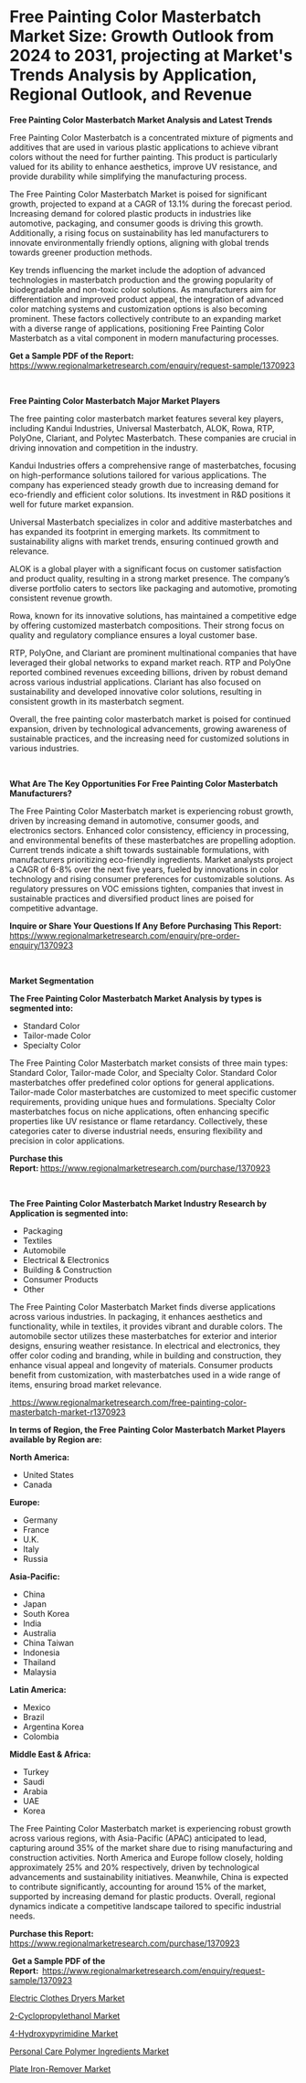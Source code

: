 <p><h1>Free Painting Color Masterbatch Market Size: Growth Outlook from 2024 to 2031, projecting at Market's Trends Analysis by Application, Regional Outlook, and Revenue</h1></p><p><strong>Free Painting Color Masterbatch Market Analysis and Latest Trends</strong></p>
<p><p>Free Painting Color Masterbatch is a concentrated mixture of pigments and additives that are used in various plastic applications to achieve vibrant colors without the need for further painting. This product is particularly valued for its ability to enhance aesthetics, improve UV resistance, and provide durability while simplifying the manufacturing process. </p><p>The Free Painting Color Masterbatch Market is poised for significant growth, projected to expand at a CAGR of 13.1% during the forecast period. Increasing demand for colored plastic products in industries like automotive, packaging, and consumer goods is driving this growth. Additionally, a rising focus on sustainability has led manufacturers to innovate environmentally friendly options, aligning with global trends towards greener production methods.</p><p>Key trends influencing the market include the adoption of advanced technologies in masterbatch production and the growing popularity of biodegradable and non-toxic color solutions. As manufacturers aim for differentiation and improved product appeal, the integration of advanced color matching systems and customization options is also becoming prominent. These factors collectively contribute to an expanding market with a diverse range of applications, positioning Free Painting Color Masterbatch as a vital component in modern manufacturing processes.</p></p>
<p><strong>Get a Sample PDF of the Report:&nbsp;</strong> <a href="https://www.regionalmarketresearch.com/enquiry/request-sample/1370923">https://www.regionalmarketresearch.com/enquiry/request-sample/1370923</a></p>
<p>&nbsp;</p>
<p><strong>Free Painting Color Masterbatch Major Market Players</strong></p>
<p><p>The free painting color masterbatch market features several key players, including Kandui Industries, Universal Masterbatch, ALOK, Rowa, RTP, PolyOne, Clariant, and Polytec Masterbatch. These companies are crucial in driving innovation and competition in the industry.</p><p>Kandui Industries offers a comprehensive range of masterbatches, focusing on high-performance solutions tailored for various applications. The company has experienced steady growth due to increasing demand for eco-friendly and efficient color solutions. Its investment in R&D positions it well for future market expansion.</p><p>Universal Masterbatch specializes in color and additive masterbatches and has expanded its footprint in emerging markets. Its commitment to sustainability aligns with market trends, ensuring continued growth and relevance.</p><p>ALOK is a global player with a significant focus on customer satisfaction and product quality, resulting in a strong market presence. The company’s diverse portfolio caters to sectors like packaging and automotive, promoting consistent revenue growth. </p><p>Rowa, known for its innovative solutions, has maintained a competitive edge by offering customized masterbatch compositions. Their strong focus on quality and regulatory compliance ensures a loyal customer base.</p><p>RTP, PolyOne, and Clariant are prominent multinational companies that have leveraged their global networks to expand market reach. RTP and PolyOne reported combined revenues exceeding billions, driven by robust demand across various industrial applications. Clariant has also focused on sustainability and developed innovative color solutions, resulting in consistent growth in its masterbatch segment.</p><p>Overall, the free painting color masterbatch market is poised for continued expansion, driven by technological advancements, growing awareness of sustainable practices, and the increasing need for customized solutions in various industries.</p></p>
<p>&nbsp;</p>
<p><strong>What Are The Key Opportunities For Free Painting Color Masterbatch Manufacturers?</strong></p>
<p><p>The Free Painting Color Masterbatch market is experiencing robust growth, driven by increasing demand in automotive, consumer goods, and electronics sectors. Enhanced color consistency, efficiency in processing, and environmental benefits of these masterbatches are propelling adoption. Current trends indicate a shift towards sustainable formulations, with manufacturers prioritizing eco-friendly ingredients. Market analysts project a CAGR of 6-8% over the next five years, fueled by innovations in color technology and rising consumer preferences for customizable solutions. As regulatory pressures on VOC emissions tighten, companies that invest in sustainable practices and diversified product lines are poised for competitive advantage.</p></p>
<p><strong>Inquire or Share Your Questions If Any Before Purchasing This Report:</strong> <a href="https://www.regionalmarketresearch.com/enquiry/pre-order-enquiry/1370923">https://www.regionalmarketresearch.com/enquiry/pre-order-enquiry/1370923</a></p>
<p>&nbsp;</p>
<p><strong>Market Segmentation</strong></p>
<p><strong>The Free Painting Color Masterbatch Market Analysis by types is segmented into:</strong></p>
<p><ul><li>Standard Color</li><li>Tailor-made Color</li><li>Specialty Color</li></ul></p>
<p><p>The Free Painting Color Masterbatch market consists of three main types: Standard Color, Tailor-made Color, and Specialty Color. Standard Color masterbatches offer predefined color options for general applications. Tailor-made Color masterbatches are customized to meet specific customer requirements, providing unique hues and formulations. Specialty Color masterbatches focus on niche applications, often enhancing specific properties like UV resistance or flame retardancy. Collectively, these categories cater to diverse industrial needs, ensuring flexibility and precision in color applications.</p></p>
<p><strong>Purchase this Report:&nbsp;</strong><a href="https://www.regionalmarketresearch.com/purchase/1370923">https://www.regionalmarketresearch.com/purchase/1370923</a></p>
<p>&nbsp;</p>
<p><strong>The Free Painting Color Masterbatch Market Industry Research by Application is segmented into:</strong></p>
<p><ul><li>Packaging</li><li>Textiles</li><li>Automobile</li><li>Electrical & Electronics</li><li>Building & Construction</li><li>Consumer Products</li><li>Other</li></ul></p>
<p><p>The Free Painting Color Masterbatch Market finds diverse applications across various industries. In packaging, it enhances aesthetics and functionality, while in textiles, it provides vibrant and durable colors. The automobile sector utilizes these masterbatches for exterior and interior designs, ensuring weather resistance. In electrical and electronics, they offer color coding and branding, while in building and construction, they enhance visual appeal and longevity of materials. Consumer products benefit from customization, with masterbatches used in a wide range of items, ensuring broad market relevance.</p></p>
<p><a href="https://www.regionalmarketresearch.com/free-painting-color-masterbatch-market-r1370923">&nbsp;https://www.regionalmarketresearch.com/free-painting-color-masterbatch-market-r1370923</a></p>
<p><strong>In terms of Region, the Free Painting Color Masterbatch Market Players available by Region are:</strong></p>
<p>
    <p> <strong> North America: </strong>
        <ul>
            <li>United States</li>
            <li>Canada</li>
        </ul>
        </p> 
    <p> <strong> Europe: </strong>
        <ul>
            <li>Germany</li>
            <li>France</li>
            <li>U.K.</li>
            <li>Italy</li>
            <li>Russia</li>
        </ul>
        </p> 
    <p> <strong> Asia-Pacific: </strong>
        <ul>
            <li>China</li>
            <li>Japan</li>
            <li>South Korea</li>
            <li>India</li>
            <li>Australia</li>
            <li>China Taiwan</li>
            <li>Indonesia</li>
            <li>Thailand</li>
            <li>Malaysia</li>
        </ul>
        </p> 
    <p> <strong> Latin America: </strong>
        <ul>
            <li>Mexico</li>
            <li>Brazil</li>
            <li>Argentina Korea</li>
            <li>Colombia</li>
        </ul>
        </p> 
    <p> <strong> Middle East & Africa: </strong>
        <ul>
            <li>Turkey</li>
            <li>Saudi</li>
            <li>Arabia</li>
            <li>UAE</li>
            <li>Korea</li>
        </ul>
    </p>
    </p>
<p><p>The Free Painting Color Masterbatch market is experiencing robust growth across various regions, with Asia-Pacific (APAC) anticipated to lead, capturing around 35% of the market share due to rising manufacturing and construction activities. North America and Europe follow closely, holding approximately 25% and 20% respectively, driven by technological advancements and sustainability initiatives. Meanwhile, China is expected to contribute significantly, accounting for around 15% of the market, supported by increasing demand for plastic products. Overall, regional dynamics indicate a competitive landscape tailored to specific industrial needs.</p></p>
<p><strong>Purchase this Report: </strong><a href="https://www.regionalmarketresearch.com/purchase/1370923">https://www.regionalmarketresearch.com/purchase/1370923</a></p>
<p>&nbsp;<strong>Get a Sample PDF of the Report:&nbsp;&nbsp;</strong><a href="https://www.regionalmarketresearch.com/enquiry/request-sample/1370923">https://www.regionalmarketresearch.com/enquiry/request-sample/1370923</a></p>
<p><strong></strong></p>
<p><p><a href="https://www.linkedin.com/pulse/market-forecasting-change-global-electric-clothes-dryers-dynamics-clc0c">Electric Clothes Dryers Market</a></p><p><a href="https://issuu.com/reportprime-2/docs/2-cyclopropylethanol-market-size-20_20f400fa39b95d">2-Cyclopropylethanol Market</a></p><p><a href="https://issuu.com/reportprime-2/docs/4-hydroxypyrimidine-market-size-203_7d91583da151e9">4-Hydroxypyrimidine Market</a></p><p><a href="https://medium.com/@nzpakgyl76/what-are-the-current-and-future-prospects-for-the-personal-care-polymer-ingredients-market-d980fe3a82f2">Personal Care Polymer Ingredients Market</a></p><p><a href="https://github.com/nicoletavirag/Market-Research-Report-List-5/blob/main/plate-iron-remover-market.md">Plate Iron-Remover Market</a></p></p>
